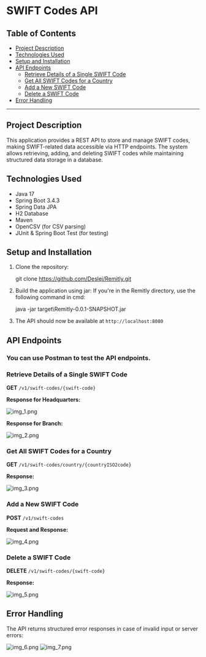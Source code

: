 # SWIFT Codes API

## Table of Contents

- [Project Description](#project-description)
- [Technologies Used](#technologies-used)
- [Setup and Installation](#setup-and-installation)
- [API Endpoints](#api-endpoints)
    - [Retrieve Details of a Single SWIFT Code](#retrieve-details-of-a-single-swift-code)
    - [Get All SWIFT Codes for a Country](#get-all-swift-codes-for-a-country)
    - [Add a New SWIFT Code](#add-a-new-swift-code)
    - [Delete a SWIFT Code](#delete-a-swift-code)
- [Error Handling](#error-handling)
---

## Project Description

This application provides a REST API to store and manage SWIFT codes, making SWIFT-related data 
accessible via HTTP endpoints. The system allows retrieving, adding, and deleting SWIFT codes 
while maintaining structured data storage in a database.

## Technologies Used

- Java 17
- Spring Boot 3.4.3
- Spring Data JPA
- H2 Database
- Maven
- OpenCSV (for CSV parsing)
- JUnit & Spring Boot Test (for testing)

## Setup and Installation

1. Clone the repository:

   git clone https://github.com/Deslej/Remitly.git

2. Build the application using jar:
   If you're in the Remitly directory, use the following command in cmd:

     java -jar target\Remitly-0.0.1-SNAPSHOT.jar


3. The API should now be available at `http://localhost:8080`

## API Endpoints 
### You can use Postman to test the API endpoints.
### Retrieve Details of a Single SWIFT Code 

**GET** `/v1/swift-codes/{swift-code}`

**Response for Headquarters:**

![img_1.png](img_1.png)

**Response for Branch:**

![img_2.png](img_2.png)

### Get All SWIFT Codes for a Country

**GET** `/v1/swift-codes/country/{countryISO2code}`

**Response:**

![img_3.png](img_3.png)

### Add a New SWIFT Code

**POST** `/v1/swift-codes`

**Request and Response:**

![img_4.png](img_4.png)

### Delete a SWIFT Code

**DELETE** `/v1/swift-codes/{swift-code}`

**Response:**

![img_5.png](img_5.png)

## Error Handling

The API returns structured error responses in case of invalid input or server errors:

![img_6.png](img_6.png)
![img_7.png](img_7.png)




